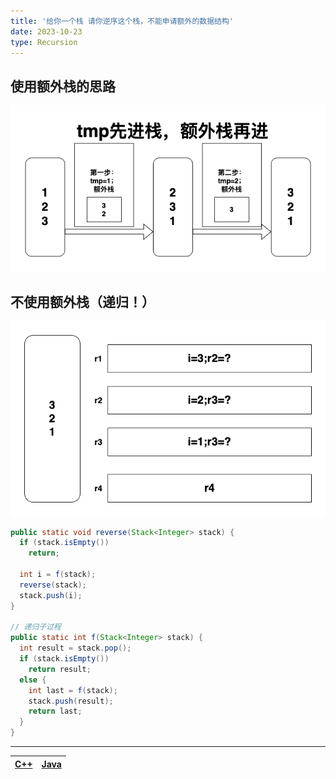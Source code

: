 ```yaml
---
title: '给你一个栈 请你逆序这个栈，不能申请额外的数据结构'
date: 2023-10-23
type: Recursion
---
```


## 使用额外栈的思路

![使用额外栈的思路](/public/images/ds/recursion/reverse_stack_using_recursive.drawio.png)

## 不使用额外栈（递归！）

![使用额外栈的思路](/public/images/ds/recursion/reverse_stack_using_recursive2.drawio.png)

```java
public static void reverse(Stack<Integer> stack) {
  if (stack.isEmpty())
    return;

  int i = f(stack);
  reverse(stack);
  stack.push(i);
}

// 递归子过程
public static int f(Stack<Integer> stack) {
  int result = stack.pop();
  if (stack.isEmpty())
    return result;
  else {
    int last = f(stack);
    stack.push(result);
    return last;
  }
}
```

<hr/>

| [C++](https://github.com/ZhengKe996/DS/blob/main/src/recursion/reverse_stack_using_recursive.cpp) | [Java](https://github.com/ZhengKe996/DS/blob/main/src/recursion/reverse_stack_using_recursive.java) |
| :-----------------------------------------------------------------------------------------------: | :-------------------------------------------------------------------------------------------------: |
